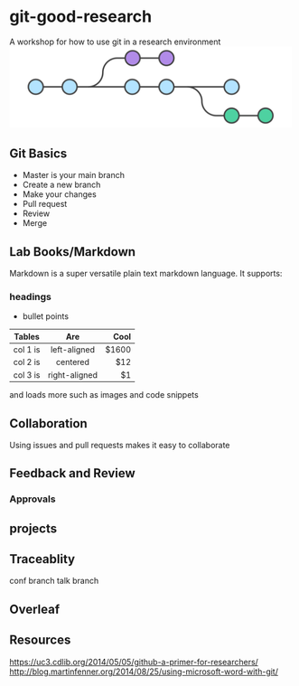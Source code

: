# git-good-research
A workshop for how to use git in a research environment
<img src="/img/git-flow.svg" width="500"/>
## Git Basics

- Master is your main branch
- Create a new branch
- Make your changes
- Pull request
- Review
- Merge

## Lab Books/Markdown
Markdown is a super versatile plain text markdown language.
It supports:
### headings

- bullet points
  
| Tables   	|      Are      	|  Cool 	|
|----------	|:-------------:	|------:	|
| col 1 is 	|  left-aligned 	| $1600 	|
| col 2 is 	|    centered   	|   $12 	|
| col 3 is 	| right-aligned 	|    $1 	|

and loads more such as images and code snippets

## Collaboration 
Using issues and pull requests makes it easy to collaborate

## Feedback and Review
### Approvals

## projects

## Traceablity
conf branch
talk branch
## Overleaf

## Resources
https://uc3.cdlib.org/2014/05/05/github-a-primer-for-researchers/
http://blog.martinfenner.org/2014/08/25/using-microsoft-word-with-git/